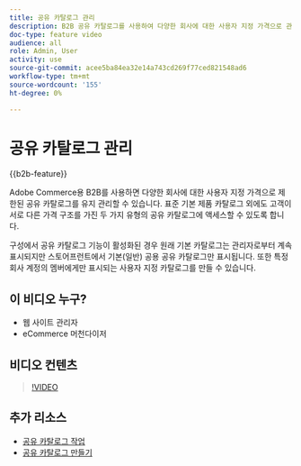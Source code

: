```yaml
---
title: 공유 카탈로그 관리
description: B2B 공유 카탈로그를 사용하여 다양한 회사에 대한 사용자 지정 가격으로 관리되는 카탈로그를 유지 관리하는 방법을 알아봅니다.
doc-type: feature video
audience: all
role: Admin, User
activity: use
source-git-commit: acee5ba84ea32e14a743cd269f77ced821548ad6
workflow-type: tm+mt
source-wordcount: '155'
ht-degree: 0%

---
```


# 공유 카탈로그 관리

{{b2b-feature}}

Adobe Commerce용 B2B를 사용하면 다양한 회사에 대한 사용자 지정 가격으로 제한된 공유 카탈로그를 유지 관리할 수 있습니다. 표준 기본 제품 카탈로그 외에도 고객이 서로 다른 가격 구조를 가진 두 가지 유형의 공유 카탈로그에 액세스할 수 있도록 합니다.

구성에서 공유 카탈로그 기능이 활성화된 경우 원래 기본 카탈로그는 관리자로부터 계속 표시되지만 스토어프런트에서 기본(일반) 공용 공유 카탈로그만 표시됩니다. 또한 특정 회사 계정의 멤버에게만 표시되는 사용자 지정 카탈로그를 만들 수 있습니다.

## 이 비디오 누구?

- 웹 사이트 관리자
- eCommerce 머천다이저

## 비디오 컨텐츠

>[!VIDEO](https://video.tv.adobe.com/v/344446?quality=12&learn=on)

## 추가 리소스

- [공유 카탈로그 작업](https://experienceleague.adobe.com/docs/commerce-admin/b2b/shared-catalogs/catalog-shared.html)
- [공유 카탈로그 만들기](https://experienceleague.adobe.com/docs/commerce-admin/b2b/shared-catalogs/define/catalog-shared-create.html)
